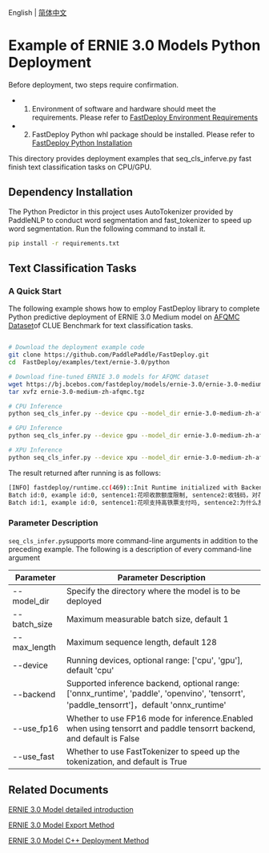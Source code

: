 English | [简体中文](README_CN.md)

# Example of ERNIE 3.0 Models Python Deployment

Before deployment, two steps require confirmation.

- 1. Environment of software and hardware should meet the requirements. Please refer to [FastDeploy Environment Requirements](../../../../docs/cn/build_and_install/download_prebuilt_libraries.md)
- 2. FastDeploy Python whl package should be installed. Please refer to [FastDeploy Python Installation](../../../../docs/cn/build_and_install/download_prebuilt_libraries.md)

This directory provides deployment examples that seq_cls_inferve.py fast finish text classification tasks on CPU/GPU.

## Dependency Installation

The Python Predictor in this project uses AutoTokenizer provided by PaddleNLP to conduct word segmentation and fast_tokenizer to speed up word segmentation. Run the following command to install it.

```bash
pip install -r requirements.txt
```


## Text Classification Tasks

### A Quick Start

The following example shows how to employ FastDeploy library to complete Python predictive deployment of ERNIE 3.0 Medium model on [AFQMC Dataset](https://bj.bcebos.com/paddlenlp/datasets/afqmc_public.zip)of CLUE Benchmark for text classification tasks.

```bash

# Download the deployment example code
git clone https://github.com/PaddlePaddle/FastDeploy.git
cd  FastDeploy/examples/text/ernie-3.0/python

# Download fine-tuned ERNIE 3.0 models for AFQMC dataset
wget https://bj.bcebos.com/fastdeploy/models/ernie-3.0/ernie-3.0-medium-zh-afqmc.tgz
tar xvfz ernie-3.0-medium-zh-afqmc.tgz

# CPU Inference
python seq_cls_infer.py --device cpu --model_dir ernie-3.0-medium-zh-afqmc

# GPU Inference
python seq_cls_infer.py --device gpu --model_dir ernie-3.0-medium-zh-afqmc

# XPU Inference
python seq_cls_infer.py --device xpu --model_dir ernie-3.0-medium-zh-afqmc

```
The result returned after running is as follows:


```bash
[INFO] fastdeploy/runtime.cc(469)::Init	Runtime initialized with Backend::ORT in Device::CPU.
Batch id:0, example id:0, sentence1:花呗收款额度限制, sentence2:收钱码，对花呗支付的金额有限制吗, label:1, similarity:0.5819
Batch id:1, example id:0, sentence1:花呗支持高铁票支付吗, sentence2:为什么友付宝不支持花呗付款, label:0, similarity:0.9979
```

### Parameter Description

`seq_cls_infer.py`supports more command-line arguments in addition to the preceding example. The following is a description of every command-line argument

| Parameter | Parameter Description |
|----------|--------------|
|--model_dir | Specify the directory where the model is to be deployed |
|--batch_size |Maximum measurable batch size, default 1|
|--max_length |Maximum sequence length, default 128|
|--device | Running devices, optional range: ['cpu', 'gpu'], default 'cpu' |
|--backend | Supported inference backend, optional range: ['onnx_runtime', 'paddle', 'openvino', 'tensorrt', 'paddle_tensorrt']，default 'onnx_runtime' |
|--use_fp16 | Whether to use FP16 mode for inference.Enabled when using tensorrt and paddle tensorrt backend, and default is False |
|--use_fast| Whether to use FastTokenizer to speed up the tokenization, and default is True|

## Related Documents

[ERNIE 3.0 Model detailed introduction](https://github.com/PaddlePaddle/PaddleNLP/tree/release/2.4/model_zoo/ernie-3.0)

[ERNIE 3.0 Model Export Method](https://github.com/PaddlePaddle/PaddleNLP/tree/release/2.4/model_zoo/ernie-3.0)

[ERNIE 3.0 Model C++ Deployment Method](../cpp/README.md)
